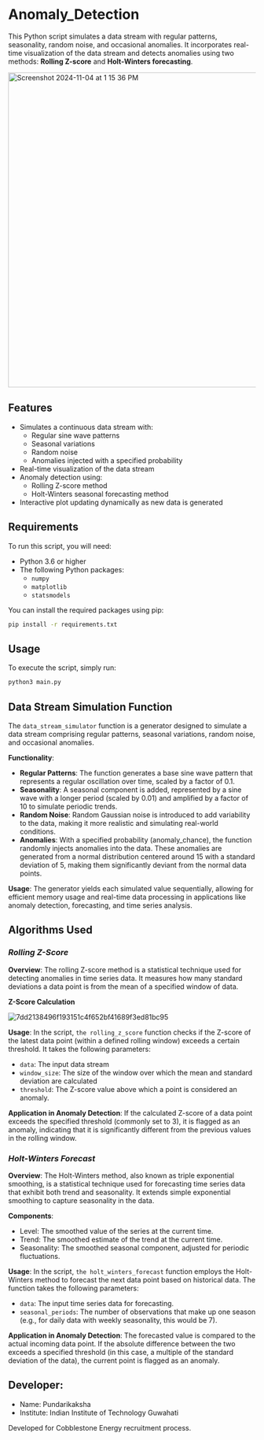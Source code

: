 # Anomaly_Detection

This Python script simulates a data stream with regular patterns, seasonality, random noise, and occasional anomalies. It incorporates real-time visualization of the data stream and detects anomalies using two methods: **Rolling Z-score** and **Holt-Winters forecasting**.

<img width="640" alt="Screenshot 2024-11-04 at 1 15 36 PM" src="https://github.com/user-attachments/assets/e3650660-54e7-4d77-b06c-f18d1ab8578f">


## Features

- Simulates a continuous data stream with:
  - Regular sine wave patterns
  - Seasonal variations
  - Random noise
  - Anomalies injected with a specified probability
- Real-time visualization of the data stream
- Anomaly detection using:
  - Rolling Z-score method
  - Holt-Winters seasonal forecasting method
- Interactive plot updating dynamically as new data is generated

## Requirements

To run this script, you will need:

- Python 3.6 or higher
- The following Python packages:
  - `numpy`
  - `matplotlib`
  - `statsmodels`

You can install the required packages using pip:

```bash
pip install -r requirements.txt
```

## Usage

To execute the script, simply run:

```bash
python3 main.py
```

## Data Stream Simulation Function

The ```data_stream_simulator``` function is a generator designed to simulate a data stream comprising regular patterns, seasonal variations, random noise, and occasional anomalies.

**Functionality**:

- **Regular Patterns**: The function generates a base sine wave pattern that represents a regular oscillation over time, scaled by a factor of 0.1.
- **Seasonality**: A seasonal component is added, represented by a sine wave with a longer period (scaled by 0.01) and amplified by a factor of 10 to simulate periodic trends.
- **Random Noise**: Random Gaussian noise is introduced to add variability to the data, making it more realistic and simulating real-world conditions.
- **Anomalies**: With a specified probability (anomaly_chance), the function randomly injects anomalies into the data. These anomalies are generated from a normal distribution centered around 15 with a standard deviation of 5, making them significantly deviant from the normal data points.
  
**Usage**:
The generator yields each simulated value sequentially, allowing for efficient memory usage and real-time data processing in applications like anomaly detection, forecasting, and time series analysis.

## Algorithms Used

### ***Rolling Z-Score***

**Overview**:
The rolling Z-score method is a statistical technique used for detecting anomalies in time series data. It measures how many standard deviations a data point is from the mean of a specified window of data.

**Z-Score Calculation**

  ![7dd2138496f193151c4f652bf41689f3ed81bc95](https://github.com/user-attachments/assets/ebb041bb-b063-4322-bbe6-7abbf06efb53)


**Usage**:
In the script, ```the rolling_z_score``` function checks if the Z-score of the latest data point (within a defined rolling window) exceeds a certain threshold. It takes the following parameters:

  - ```data```: The input data stream
  - ```window_size```: The size of the window over which the mean and standard deviation are calculated
  - ```threshold```: The Z-score value above which a point is considered an anomaly.

**Application in Anomaly Detection**:
If the calculated Z-score of a data point exceeds the specified threshold (commonly set to 3), it is flagged as an anomaly, indicating that it is significantly different from the previous values in the rolling window.

### ***Holt-Winters Forecast***

**Overview**:
The Holt-Winters method, also known as triple exponential smoothing, is a statistical technique used for forecasting time series data that exhibit both trend and seasonality. It extends simple exponential smoothing to capture seasonality in the data.

**Components**:
- Level: The smoothed value of the series at the current time.
- Trend: The smoothed estimate of the trend at the current time.
- Seasonality: The smoothed seasonal component, adjusted for periodic fluctuations.

**Usage**:
In the script, ```the holt_winters_forecast``` function employs the Holt-Winters method to forecast the next data point based on historical data. The function takes the following parameters:

  - ```data```: The input time series data for forecasting. 
  - ```seasonal_periods```: The number of observations that make up one season (e.g., for daily data with weekly seasonality, this would be 7).

**Application in Anomaly Detection**:
The forecasted value is compared to the actual incoming data point. If the absolute difference between the two exceeds a specified threshold (in this case, a multiple of the       standard deviation of the data), the current point is flagged as an anomaly.

## Developer:
- Name: Pundarikaksha
- Institute: Indian Institute of Technology Guwahati
  
Developed for Cobblestone Energy recruitment process.




